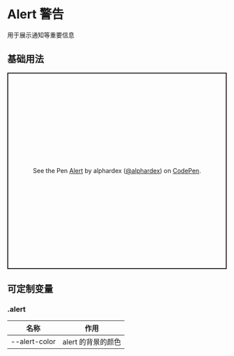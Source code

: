 # Alert 警告

用于展示通知等重要信息

## 基础用法

<p class="codepen" data-height="450" data-theme-id="dark" data-default-tab="html,result" data-user="alphardex" data-slug-hash="eYNbJNZ" style="height: 450px; box-sizing: border-box; display: flex; align-items: center; justify-content: center; border: 2px solid; margin: 1em 0; padding: 1em;" data-pen-title="Alert">
  <span>See the Pen <a href="https://codepen.io/alphardex/pen/eYNbJNZ">
  Alert</a> by alphardex (<a href="https://codepen.io/alphardex">@alphardex</a>)
  on <a href="https://codepen.io">CodePen</a>.</span>
</p>
<script async src="https://static.codepen.io/assets/embed/ei.js"></script>

## 可定制变量

### .alert

| 名称          | 作用               |
| ------------- | ------------------ |
| --alert-color | alert 的背景的颜色 |
